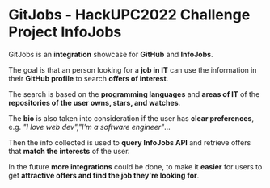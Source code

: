 # GitJobs - HackUPC2022 Challenge Project InfoJobs

GitJobs is an **integration** showcase for **GitHub** and **InfoJobs**.

The goal is that an person looking for a **job in IT** can use the information in their **GitHub profile** to search **offers of interest**.

The search is based on the **programming languages** and **areas of IT** of the **repositories of the user owns, stars, and watches**.

The **bio** is also taken into consideration if the user has **clear preferences**, e.g. *"I love web dev","I'm a software engineer"*...

Then the info collected is used to **query InfoJobs API** and retrieve offers that **match the interests** of the user.

In the future **more integrations** could be done, to make it **easier** for users to get **attractive offers and find the job they're looking for**.

